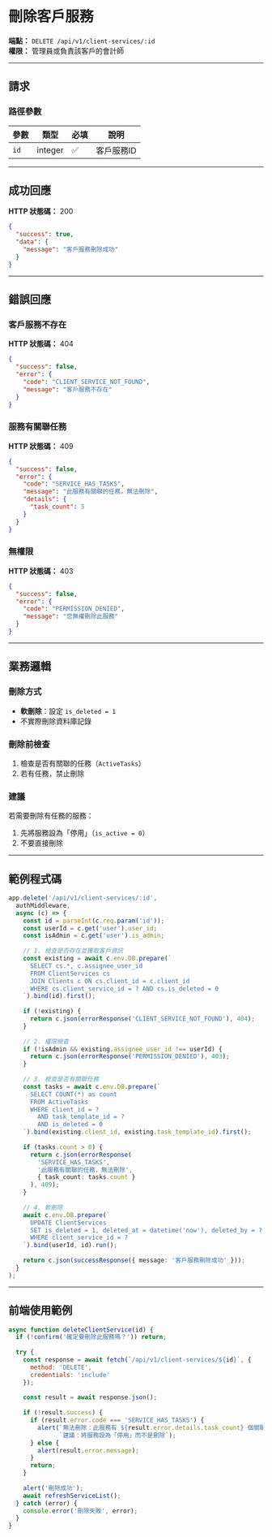 # 刪除客戶服務

**端點：** `DELETE /api/v1/client-services/:id`  
**權限：** 管理員或負責該客戶的會計師

---

## 請求

### 路徑參數
| 參數 | 類型 | 必填 | 說明 |
|-----|------|------|------|
| `id` | integer | ✅ | 客戶服務ID |

---

## 成功回應

**HTTP 狀態碼：** 200

```json
{
  "success": true,
  "data": {
    "message": "客戶服務刪除成功"
  }
}
```

---

## 錯誤回應

### 客戶服務不存在
**HTTP 狀態碼：** 404
```json
{
  "success": false,
  "error": {
    "code": "CLIENT_SERVICE_NOT_FOUND",
    "message": "客戶服務不存在"
  }
}
```

### 服務有關聯任務
**HTTP 狀態碼：** 409
```json
{
  "success": false,
  "error": {
    "code": "SERVICE_HAS_TASKS",
    "message": "此服務有關聯的任務，無法刪除",
    "details": {
      "task_count": 5
    }
  }
}
```

### 無權限
**HTTP 狀態碼：** 403
```json
{
  "success": false,
  "error": {
    "code": "PERMISSION_DENIED",
    "message": "您無權刪除此服務"
  }
}
```

---

## 業務邏輯

### 刪除方式
- **軟刪除**：設定 `is_deleted = 1`
- 不實際刪除資料庫記錄

### 刪除前檢查
1. 檢查是否有關聯的任務（`ActiveTasks`）
2. 若有任務，禁止刪除

### 建議
若需要刪除有任務的服務：
1. 先將服務設為「停用」（`is_active = 0`）
2. 不要直接刪除

---

## 範例程式碼

```typescript
app.delete('/api/v1/client-services/:id', 
  authMiddleware,
  async (c) => {
    const id = parseInt(c.req.param('id'));
    const userId = c.get('user').user_id;
    const isAdmin = c.get('user').is_admin;
    
    // 1. 檢查是否存在並獲取客戶資訊
    const existing = await c.env.DB.prepare(`
      SELECT cs.*, c.assignee_user_id
      FROM ClientServices cs
      JOIN Clients c ON cs.client_id = c.client_id
      WHERE cs.client_service_id = ? AND cs.is_deleted = 0
    `).bind(id).first();
    
    if (!existing) {
      return c.json(errorResponse('CLIENT_SERVICE_NOT_FOUND'), 404);
    }
    
    // 2. 權限檢查
    if (!isAdmin && existing.assignee_user_id !== userId) {
      return c.json(errorResponse('PERMISSION_DENIED'), 403);
    }
    
    // 3. 檢查是否有關聯任務
    const tasks = await c.env.DB.prepare(`
      SELECT COUNT(*) as count 
      FROM ActiveTasks 
      WHERE client_id = ? 
        AND task_template_id = ?
        AND is_deleted = 0
    `).bind(existing.client_id, existing.task_template_id).first();
    
    if (tasks.count > 0) {
      return c.json(errorResponse(
        'SERVICE_HAS_TASKS', 
        '此服務有關聯的任務，無法刪除',
        { task_count: tasks.count }
      ), 409);
    }
    
    // 4. 軟刪除
    await c.env.DB.prepare(`
      UPDATE ClientServices 
      SET is_deleted = 1, deleted_at = datetime('now'), deleted_by = ?
      WHERE client_service_id = ?
    `).bind(userId, id).run();
    
    return c.json(successResponse({ message: '客戶服務刪除成功' }));
  }
);
```

---

## 前端使用範例

```javascript
async function deleteClientService(id) {
  if (!confirm('確定要刪除此服務嗎？')) return;
  
  try {
    const response = await fetch(`/api/v1/client-services/${id}`, {
      method: 'DELETE',
      credentials: 'include'
    });
    
    const result = await response.json();
    
    if (!result.success) {
      if (result.error.code === 'SERVICE_HAS_TASKS') {
        alert(`無法刪除：此服務有 ${result.error.details.task_count} 個關聯任務\n` +
              `建議：將服務設為「停用」而不是刪除`);
      } else {
        alert(result.error.message);
      }
      return;
    }
    
    alert('刪除成功');
    await refreshServiceList();
  } catch (error) {
    console.error('刪除失敗', error);
  }
}
```





